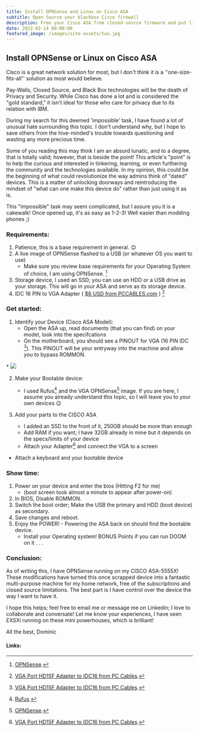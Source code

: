 ```yaml
---
title: Install OPNSense and Linux on Cisco ASA
subtitle: Open Source your blackbox Cisco firewall
description: Free your Cisco ASA from closed-source firmware and put linux/bsd on it instead!
date: 2022-02-14 00:00:00
featured_image: /images/site-assets/tux.jpg
---
```


## Install OPNSense or Linux on Cisco ASA

Cisco is a great network solution for most, but I don't think it is a ''one-size-fits-all'' solution as most would believe. 

Pay-Walls, Closed Source, and Black Box technologies will be the death of Privacy and Security. While Cisco has done a lot and is considered the "gold standard," it isn't ideal for those who care for privacy due to its relation with IBM. 

During my search for this deemed 'impossible' task, I have found a lot of unusual hate surrounding this topic. I don't understand why, but I hope to save others from the hive-minded's trouble towards questioning and wasting any more precious time.

Some of you reading this may think I am an absurd lunatic, and to a degree, that is totally valid; however, that is beside the point!
This article's "point" is to help the curious and interested in tinkering, learning, or even furthering the community and the technologies available. In my opinion, this could be the beginning of what could revolutionize the way admins think of "dated" devices. This is a matter of unlocking doorways and reintroducing the mindset of "what can one make this device do" rather than just using it as is.


This "impossible" task may seem complicated, but I assure you it is a cakewalk! Once opened up, it's as easy as 1-2-3! Well easier than modding phones ;)

### Requirements:

1. Patience, this is a base requirement in general. 😉
2. A live image of OPNSense flashed to a USB (or whatever OS you want to use)
   *  Make sure you review base requirements for your Operating System of choice, I am using OPNSense. [^2]
3. Storage device, I used an SSD; you can use an HDD or a USB drive as your storage. This will go in your ASA and serve as its storage device.
4. IDC 16 PIN to VGA Adapter ( [$6 USD from PCCABLES.com](https://www.pccables.com/VGA_PORT_HD15F_PORT_To_IDC16.html) ) [^1] 


### Get started:

1. Identify your Device (Cisco ASA Model):
   * Open the ASA up, read documents (that you can find) on your model, look into the specifcations
   * On the motherboard, you should see a PINOUT for VGA (16 PIN IDC [^1]). This PINOUT will be your entryway into the machine and allow you to bypass ROMMON. 
<div class="gallery" data-columns="1">
     * <img src="/images/img/asa-vga.jpg">
</div>

2. Make your Bootable device:
   * I used Rufus[^3] and the VGA OPNSense[^2] image. If you are here, I assume you already understand this topic, so I will leave you to your own devices 😉 

3. Add your parts to the CISCO ASA
   * I added an SSD to the front of it, 250GB should be more than enough
   * Add RAM if you want; I have 32GB already in mine but it depends on the specs/limits of your device
   * Attach your Adapter[^1] and connect the VGA to a screen
* Attach a keyboard and your bootable device

### Show time:

1. Power on your device and enter the bios (Hitting F2 for me) 
   *  (boot screen took almost a minute to appear after power-on)
2. In BIOS, Disable ROMMON.
3. Switch the boot order; Make the USB the primary and HDD (boot device) as secondary.
4. Save changes and reboot.
5. Enjoy the POWER! - Powering the ASA back on should find the bootable device. 
   *  Install your Operating system! BONUS Points if you can run DOOM on it . . .


### Conclusion:

As of writing this, I have OPNSense running on my CISCO ASA-5555X! These modifications have turned this once scrapped device into a fantastic multi-purpose machine for my home network, free of the subscriptions and closed source limitations. The best part is I have control over the device the way I want to have it.

I hope this helps; feel free to email me or message me on Linkedin;  I love to collaborate and conversate! Let me know your experiences, I have seen EXSXi running on these mini powerhouses, which is brilliant!

 All the best,
 Dominic
#### Links:

[^1]: [VGA Port HD15F Adapter to IDC16 from PC Cables](https://www.pccables.com/VGA_PORT_HD15F_PORT_To_IDC16.html).
[^2]: [OPNSense](https://opnsense.org/).
[^3]: [Rufus](https://rufus.ie).